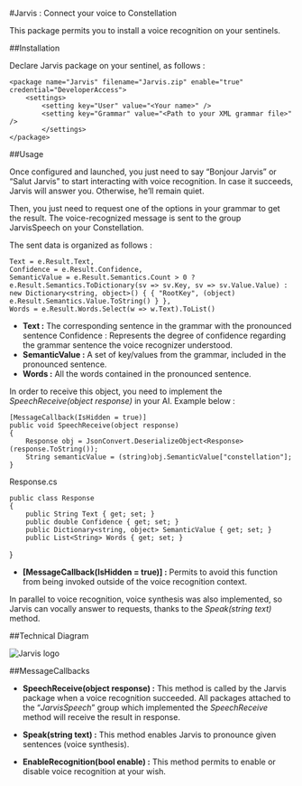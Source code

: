 #Jarvis : Connect your voice to Constellation

This package permits you to install a voice recognition on your sentinels.

##Installation

Declare Jarvis package on your sentinel, as follows :

	<package name="Jarvis" filename="Jarvis.zip" enable="true" credential="DeveloperAccess">
		<settings>
			<setting key="User" value="<Your name>" />
			<setting key="Grammar" value="<Path to your XML grammar file>" />
     		</settings>
	</package>

##Usage

Once configured and launched, you just need to say “Bonjour Jarvis” or “Salut Jarvis” to start interacting with voice recognition.
In case it succeeds, Jarvis will answer you. Otherwise, he’ll remain quiet.

Then, you just need to request one of the options in your grammar to get the result.
The voice-recognized message is sent to the group JarvisSpeech on your Constellation.

The sent data is organized as follows :

	Text = e.Result.Text,
	Confidence = e.Result.Confidence,
	SemanticValue = e.Result.Semantics.Count > 0 ? e.Result.Semantics.ToDictionary(sv => sv.Key, sv => sv.Value.Value) : new Dictionary<string, object>() { { "RootKey", (object)	e.Result.Semantics.Value.ToString() } },
	Words = e.Result.Words.Select(w => w.Text).ToList()

* **Text :** The corresponding sentence in the grammar with the pronounced sentence
Confidence : Represents the degree of confidence regarding the grammar sentence the voice recognizer understood.
* **SemanticValue :** A set of key/values from the grammar, included in the pronounced sentence.
* **Words :** All the words contained in the pronounced sentence.

In order to receive this object, you need to implement the *SpeechReceive(object response)* in your AI. Example below :

	[MessageCallback(IsHidden = true)]
	public void SpeechReceive(object response)
	{
		Response obj = JsonConvert.DeserializeObject<Response>(response.ToString());
		String semanticValue = (string)obj.SemanticValue["constellation"];
	}

Response.cs

	public class Response
	{
		public String Text { get; set; }
		public double Confidence { get; set; }
		public Dictionary<string, object> SemanticValue { get; set; }
		public List<String> Words { get; set; }
}

* **[MessageCallback(IsHidden = true)] :** Permits to avoid this function from being invoked outside of the voice recognition context.

In parallel to voice recognition, voice synthesis was also implemented, so Jarvis can vocally answer to requests, thanks to the *Speak(string text)* method.

##Technical Diagram

![Jarvis logo](https://sc-cdn.scaleengine.net/i/9b5a32e344c04569735c5311f6af9992.png "jarvis logo")

##MessageCallbacks

* **SpeechReceive(object response) :** This method is called by the Jarvis package when a voice recognition succeeded. All packages attached to the “*JarvisSpeech*” group which implemented the *SpeechReceive* method will receive the result in response.

* **Speak(string text) :** This method enables Jarvis to pronounce given sentences (voice synthesis).

* **EnableRecognition(bool enable) :** This method permits to enable or disable voice recognition at your wish.











